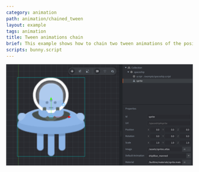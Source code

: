 ```yaml
---
category: animation
path: animation/chained_tween
layout: example
tags: animation
title: Tween animations chain
brief: This example shows how to chain two tween animations of the position of a game object. In addition, the scale and tint is animated separately.
scripts: bunny.script
---
```


![tween](chained_tween.png)
